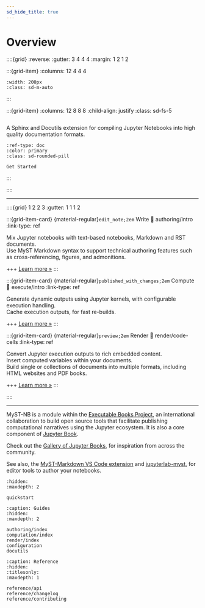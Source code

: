```yaml
---
sd_hide_title: true
---
```


# Overview

::::{grid}
:reverse:
:gutter: 3 4 4 4
:margin: 1 2 1 2

:::{grid-item}
:columns: 12 4 4 4

```{image} _static/logo-square.svg
:width: 200px
:class: sd-m-auto
```

:::

:::{grid-item}
:columns: 12 8 8 8
:child-align: justify
:class: sd-fs-5

```{rubric} Jupyter Notebook Publishing
```

A Sphinx and Docutils extension for compiling Jupyter Notebooks into high quality documentation formats.

```{button-ref} quickstart
:ref-type: doc
:color: primary
:class: sd-rounded-pill

Get Started
```

:::

::::

----------------

::::{grid} 1 2 2 3
:gutter: 1 1 1 2

:::{grid-item-card} {material-regular}`edit_note;2em` Write
:link: authoring/intro
:link-type: ref

Mix Jupyter notebooks with text-based notebooks, Markdown and RST documents.\
Use MyST Markdown syntax to support technical authoring features such as cross-referencing, figures, and admonitions.

+++
[Learn more »](authoring/intro)
:::

:::{grid-item-card} {material-regular}`published_with_changes;2em` Compute
:link: execute/intro
:link-type: ref

Generate dynamic outputs using Jupyter kernels, with configurable execution handling.\
Cache execution outputs, for fast re-builds.

+++
[Learn more »](execute/intro)
:::

:::{grid-item-card} {material-regular}`preview;2em` Render
:link: render/code-cells
:link-type: ref

Convert Jupyter execution outputs to rich embedded content.\
Insert computed variables within your documents.\
Build single or collections of documents into multiple formats, including HTML websites and PDF books.

+++
[Learn more »](render/code-cells)
:::

::::

----------------

MyST-NB is a module within the [Executable Books Project](https://executablebooks.org),
an international collaboration to build open source tools that facilitate publishing computational narratives using the Jupyter ecosystem.
It is also a core component of [Jupyter Book](jb:intro).

Check out the [Gallery of Jupyter Books](https://executablebooks.org/en/latest/gallery.html),
for inspiration from across the community.

See also, the [MyST-Markdown VS Code extension](https://marketplace.visualstudio.com/items?itemName=ExecutableBookProject.myst-highlight)
and [jupyterlab-myst](https://github.com/executablebooks/jupyterlab-myst), for editor tools to author your notebooks.

```{toctree}
:hidden:
:maxdepth: 2

quickstart
```

```{toctree}
:caption: Guides
:hidden:
:maxdepth: 2

authoring/index
computation/index
render/index
configuration
docutils
```

```{toctree}
:caption: Reference
:hidden:
:titlesonly:
:maxdepth: 1

reference/api
reference/changelog
reference/contributing
```
